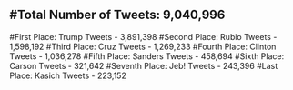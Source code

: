 #Total Number of Tweets: 9,040,996 
---
#First Place: Trump Tweets - 3,891,398
#Second Place: Rubio Tweets - 1,598,192
#Third Place: Cruz Tweets - 1,269,233
#Fourth Place: Clinton Tweets - 1,036,278
#Fifth Place: Sanders Tweets - 458,694
#Sixth Place: Carson Tweets - 321,642
#Seventh Place: Jeb! Tweets - 243,396
#Last Place: Kasich Tweets - 223,152
